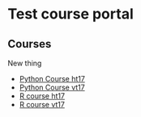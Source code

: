 # Test course portal

## Courses

New thing

- [Python Course ht17](PythonCourse/ht17/)
- [Python Course vt17](PythonCourse/vt17/)
- [R course ht17](Rcourse-ht17/)
- [R course vt17](Rcourse-vt17/)
